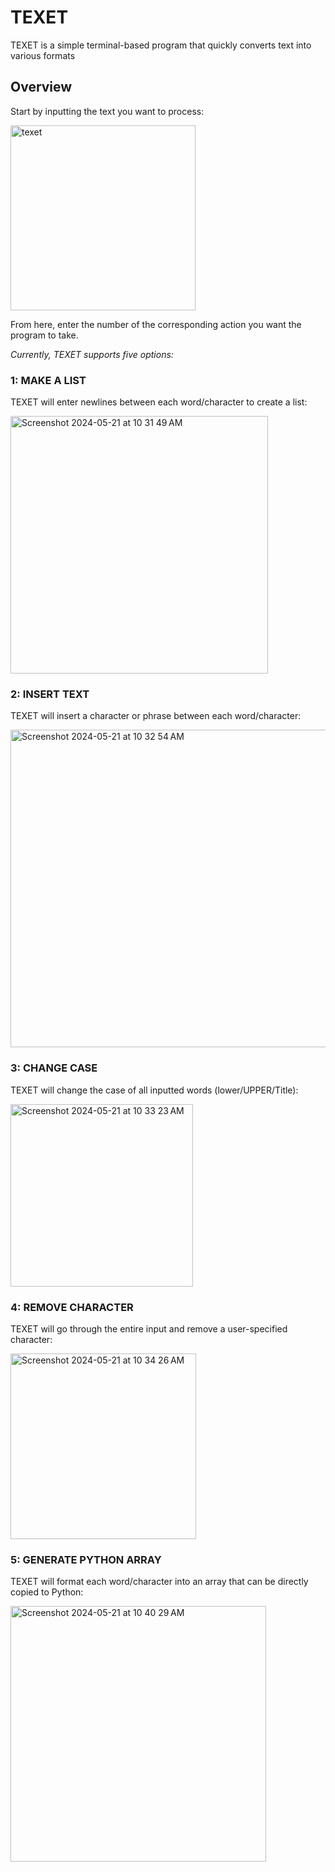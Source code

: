 # TEXET
TEXET is a simple terminal-based program that quickly converts text into various formats

## Overview
Start by inputting the text you want to process:

<img width="296" alt="texet" src="https://github.com/aschwalbe/texet/assets/72226126/e65fd1e5-a3fd-4489-9fa3-d9a14faf39ef">

From here, enter the number of the corresponding action you want the program to take.

*Currently, TEXET supports five options:*

### 1: MAKE A LIST
TEXET will enter newlines between each word/character to create a list:

<img width="412" alt="Screenshot 2024-05-21 at 10 31 49 AM" src="https://github.com/aschwalbe/texet/assets/72226126/fcbc4618-21d7-4348-adea-8b22be7343a8">

### 2: INSERT TEXT
TEXET will insert a character or phrase between each word/character:

<img width="508" alt="Screenshot 2024-05-21 at 10 32 54 AM" src="https://github.com/aschwalbe/texet/assets/72226126/6b326362-abdf-48aa-b890-97e5e6fcc9c6">

### 3: CHANGE CASE
TEXET will change the case of all inputted words (lower/UPPER/Title):

<img width="292" alt="Screenshot 2024-05-21 at 10 33 23 AM" src="https://github.com/aschwalbe/texet/assets/72226126/2ac0fa7f-07a4-4c55-97a0-ea60507c8876">

### 4: REMOVE CHARACTER
TEXET will go through the entire input and remove a user-specified character:

<img width="297" alt="Screenshot 2024-05-21 at 10 34 26 AM" src="https://github.com/aschwalbe/texet/assets/72226126/0b6646f8-669c-4926-852f-bb30f99bdc31">

### 5: GENERATE PYTHON ARRAY
TEXET will format each word/character into an array that can be directly copied to Python:

<img width="409" alt="Screenshot 2024-05-21 at 10 40 29 AM" src="https://github.com/aschwalbe/texet/assets/72226126/b4140d7d-2504-4e89-992f-4d8964463abb">

